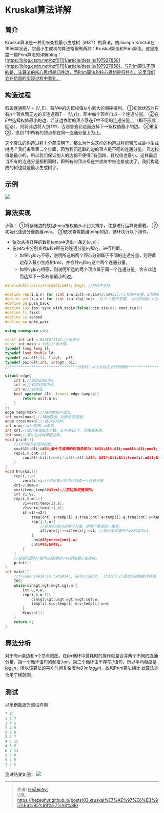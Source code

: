 # Kruskal算法详解

## 简介

Kruskal算法是一种用来查找最小生成树（$MST$）的算法，由Joseph Kruskal在1956年发表。求最小生成树的算法常用有两种：Kruskal算法和Prim算法。这里指路一篇Prim算法的详解blog：[https://blog.csdn.net/hzf0701/article/details/107927858](https://blog.csdn.net/hzf0701/article/details/107927858)。与Prim算法不同的是，该算法的核心思想是归并边，而Prim算法的核心思想是归并点。这里我们会在后面的实现过程中看到。

## 构造过程

假设连通网$N=(V,E)$，将$N$中的边按权值从小到大的顺序排列。
①初始状态为只有$n$个顶点而无边的非连通图$T=(V,\{\})$，图中每个顶点自成一个连通分量。
②在$E$中选择权值最小的边，若该边依附的顶点落在$T$中不同的连通分量上（即不形成回路），则将此边将入到$T$中，否则舍去此边而选择下一条权值最小的边。
③重复②，直到$T$中所有的顶点都在同一连通分量上为止。

这个算法的构造过程十分简洁明了，那么为什么这样的构造过程能否形成最小生成树呢？我们来看第二个步骤，因为我们选取的边的顶点是不同的连通分量，且边权值是最小的，所以我们保证加入的边都不使得$T$有回路，且权值也最小。这样最后当所有的连通分量都相同时，即所有的顶点都在生成树中被连接成功了，我们构造成的树也就是最小生成树了。

## 示例

![](https://raw.githubusercontent.com/unique-pure/NewPicGoLibrary/main/img/watermark%2Ctype_ZmFuZ3poZW5naGVpdGk%2Cshadow_10%2Ctext_aHR0cHM6Ly9ibG9nLmNzZG4ubmV0L2h6ZjA3MDE%3D%2Csize_16%2Ccolor_FFFFFF%2Ct_70-20231125214322333.png)

## 算法实现

步骤：
①将存储边的数组temp按权值从小到大排序，注意进行运算符重载。
②初始化连通分量数组$verx$。
③依次查看数组temp的边，循环执行以下操作。

- 依次从排好序的数组temp中选出一条边$(u,v)$；
- 在$verx$中分别查找$u$和$v$所在的连通分量$v_1和v_2$，进行判断。
	* 如果$v_1$和$v_2$不等，说明所选的两个顶点分别属于不同的连通分量，则将此边存入最小生成树$tree$，并合并$v_1$和$v_2$这个两个连通分量。
	* 如果$v_1$和$v_2$相等，则说明所选的两个顶点属于同一个连通分量，舍去此边而选择下一条权值最小的边。

```cpp
#include&lt;bits/stdc&#43;&#43;.h&gt; //POJ不支持

#define rep(i,a,n) for (int i=a;i&lt;=n;i&#43;&#43;)//i为循环变量，a为初始值，n为界限值，递增
#define per(i,a,n) for (int i=a;i&gt;=n;i--)//i为循环变量， a为初始值，n为界限值，递减。
#define pb push_back
#define IOS ios::sync_with_stdio(false);cin.tie(0); cout.tie(0)
#define fi first
#define se second
#define mp make_pair

using namespace std;

const int inf = 0x3f3f3f3f;//无穷大
const int maxn = 1e5;//最大值。
typedef long long ll;
typedef long double ld;
typedef pair&lt;ll, ll&gt;  pll;
typedef pair&lt;int, int&gt; pii;
//*******************************分割线，以上为自定义代码模板***************************************//

struct edge{
    int s;//边的起始顶点。
    int e;//边的终端顶点。
    int w;//边权值。
    bool operator &lt; (const edge &amp;a){
        return w&lt;a.w;
    }
};
edge temp[maxn];//临时数组存储边。
int verx[maxn];//辅助数组，判断是否连通。
edge tree[maxn];//最小生成树。
int n,m;//n*n的图，m条边。
int cnt;//统计生成结点个数，若不满足n个，则生成失败。
int sum;//最小生成树权值总和。
void print(){
    //打印最小生成树函数。
    cout&lt;&lt;&#34;最小生成树的权值总和为：&#34;&lt;&lt;sum&lt;&lt;endl;
    rep(i,0,cnt-1){
        cout&lt;&lt;tree[i].s&lt;&lt;&#34; &#34;&lt;&lt;tree[i].e&lt;&lt;&#34;边权值为&#34;&lt;&lt;tree[i].w&lt;&lt;endl;
    }
}
void Kruskal(){
    rep(i,1,n)
        verx[i]=i;//这里表示各顶点自成一个连通分量。
    cnt=0;sum=0;
    sort(temp,temp&#43;m);//将边按权值排列。
    int v1,v2;
    rep(i,0,m-1){
        v1=verx[temp[i].s];
        v2=verx[temp[i].e];
        if(v1!=v2){
            tree[cnt].s=temp[i].s;tree[cnt].e=temp[i].e;tree[cnt].w=temp[i].w;//并入最小生成树。
            rep(j,1,n){
                //合并v1和v2的两个分量，即两个集合统一编号。
                if(verx[j]==v2)verx[j]=v1; //默认集合编号为v2的改为v1.
            }
            sum&#43;=tree[cnt].w;
            cnt&#43;&#43;;
        }
    }
    //结束双层for循环之后得到tree即是最小生成树。
    print();
}
int main(){
    //freopen(&#34;in.txt&#34;, &#34;r&#34;, stdin);//提交的时候要注释掉
    IOS;
    while(cin&gt;&gt;n&gt;&gt;m){
        int u,v,w;
        rep(i,0,m-1){
            cin&gt;&gt;u&gt;&gt;v&gt;&gt;w;
            temp[i].s=u;temp[i].e=v;temp[i].w=w;
        }
        Kruskal();
    }
    return 0;
}

```

## 算法分析

对于有$m$条边和$n$个顶点的图。在$for$循环中最耗时的操作就是合并两个不同的连通分量，第一个循环语句的频度为$m$，第二个循环由于存在$if$语句，所以平均频度是$log_2n$，所以该算法的平均时间复杂度为$O(mlog_2n)$，故和Prim算法相比
此算法适合用于稀疏图。

## 测试

以示例数据为测试样例：

```cpp
7 11
1 2 7
1 4 5
2 4 9
2 3 8
2 5 7
4 5 15
4 6 6
6 7 11
5 6 8
5 7 9
3 5 5

```

测试结果如图：
![](https://raw.githubusercontent.com/unique-pure/NewPicGoLibrary/main/img/watermark%2Ctype_ZmFuZ3poZW5naGVpdGk%2Cshadow_10%2Ctext_aHR0cHM6Ly9ibG9nLmNzZG4ubmV0L2h6ZjA3MDE%3D%2Csize_16%2Ccolor_FFFFFF%2Ct_70-20231125214322630.png)

---

> 作者: [HeZephyr](https://github.com/HeZephyr)  
> URL: https://hezephyr.github.io/posts/03.kruskal%E7%AE%97%E6%B3%95%E6%95%99%E7%A8%8B/  

